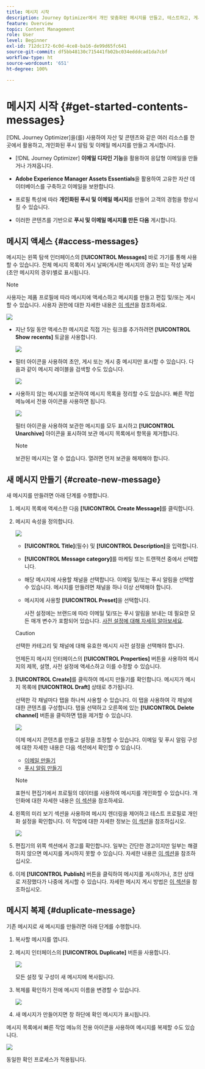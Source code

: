 ```yaml
---
title: 메시지 시작
description: Journey Optimizer에서 개인 맞춤화된 메시지를 만들고, 테스트하고, 게시하는 방법 알아보기
feature: Overview
topic: Content Management
role: User
level: Beginner
exl-id: 712dc172-6c0d-4ce8-ba16-de99d65fc641
source-git-commit: df5bb48130c715441fb02bc034edddcad1da7cbf
workflow-type: ht
source-wordcount: '651'
ht-degree: 100%

---
```


# 메시지 시작 {#get-started-contents-messages}

[!DNL Journey Optimizer]을(를) 사용하여 자산 및 콘텐츠와 같은 여러 리소스를 한 곳에서 활용하고, 개인화된 푸시 알림 및 이메일 메시지를 만들고 게시합니다.

* [!DNL Journey Optimizer] **이메일 디자인 기능**&#x200B;을 활용하여 응답형 이메일을 만들거나 가져옵니다.

* **Adobe Experience Manager Assets Essentials**&#x200B;을 활용하여 고유한 자산 데이터베이스를 구축하고 이메일을 보완합니다.

* 프로필 특성에 따라 **개인화된 푸시 및 이메일 메시지**&#x200B;를 만들어 고객의 경험을 향상시킬 수 있습니다.

* 이러한 콘텐츠를 기반으로 **푸시 및 이메일 메시지를 만든 다음** 게시합니다.

## 메시지 액세스 {#access-messages}

메시지는 왼쪽 탐색 인터페이스의 **[!UICONTROL Messages]** 바로 가기를 통해 사용할 수 있습니다. 전체 메시지 목록이 게시 날짜(게시한 메시지의 경우) 또는 작성 날짜(초안 메시지의 경우)별로 표시됩니다.

>[!NOTE]
>
>사용자는 제품 프로필에 따라 메시지에 액세스하고 메시지를 만들고 편집 및/또는 게시할 수 있습니다. 사용자 권한에 대한 자세한 내용은 [이 섹션](../administration/permissions.md)을 참조하세요.

![](assets/messages-list.png)

* 지난 5일 동안 액세스한 메시지로 직접 가는 링크를 추가하려면 **[!UICONTROL Show recents]** 토글을 사용합니다.

   ![](assets/show-recent-messages.png)

* 필터 아이콘을 사용하여 초안, 게시 또는 게시 중 메시지만 표시할 수 있습니다. 다음과 같이 메시지 레이블을 검색할 수도 있습니다.

   ![](assets/filter-messages.png)

* 사용하지 않는 메시지를 보관하여 메시지 목록을 정리할 수도 있습니다. 빠른 작업 메뉴에서 전용 아이콘을 사용하면 됩니다.

   ![](assets/archive-message.png)

   필터 아이콘을 사용하여 보관한 메시지를 모두 표시하고 **[!UICONTROL Unarchive]** 아이콘을 표시하여 보관 메시지 목록에서 항목을 제거합니다.

   >[!NOTE]
   >
   >보관된 메시지는 열 수 없습니다. 열려면 먼저 보관을 해제해야 합니다.

## 새 메시지 만들기 {#create-new-message}

새 메시지를 만들려면 아래 단계를 수행합니다.

1. 메시지 목록에 액세스한 다음 **[!UICONTROL Create Message]**&#x200B;를 클릭합니다.

1. 메시지 속성을 정의합니다.

   ![](assets/create-message-properties.png)

   * **[!UICONTROL Title]**(필수) 및 **[!UICONTROL Description]**&#x200B;을 입력합니다.

   * **[!UICONTROL Message category]**&#x200B;를 마케팅 또는 트랜잭션 중에서 선택합니다.

   * 해당 메시지에 사용할 채널을 선택합니다. 이메일 및/또는 푸시 알림을 선택할 수 있습니다. 메시지를 만들려면 채널을 하나 이상 선택해야 합니다.

   * 메시지에 사용할 **[!UICONTROL Preset]**&#x200B;을 선택합니다.

      사전 설정에는 브랜드에 따라 이메일 및/또는 푸시 알림을 보내는 데 필요한 모든 매개 변수가 포함되어 있습니다. [사전 설정에 대해 자세히 알아보세요](../configuration/message-presets.md).
   >[!CAUTION]
   >
   >선택한 카테고리 및 채널에 대해 유효한 메시지 사전 설정을 선택해야 합니다.

   언제든지 메시지 인터페이스의 **[!UICONTROL Properties]** 버튼을 사용하여 메시지의 제목, 설명, 사전 설정에 액세스하고 이를 수정할 수 있습니다.

1. **[!UICONTROL Create]**&#x200B;를 클릭하여 메시지 만들기를 확인합니다. 메시지가 메시지 목록에 **[!UICONTROL Draft]** 상태로 추가됩니다.

   선택한 각 채널마다 탭을 하나씩 사용할 수 있습니다. 이 탭을 사용하여 각 채널에 대한 콘텐츠를 구성합니다. 탭을 선택하고 오른쪽에 있는 **[!UICONTROL Delete channel]** 버튼을 클릭하면 탭을 제거할 수 있습니다.

   ![](assets/create-messages-content.png)

   이제 메시지 콘텐츠를 만들고 설정을 조정할 수 있습니다. 이메일 및 푸시 알림 구성에 대한 자세한 내용은 다음 섹션에서 확인할 수 있습니다.

   * [이메일 만들기](create-email.md)
   * [푸시 알림 만들기](create-push.md)

   >[!NOTE]
   >   
   >표현식 편집기에서 프로필의 데이터를 사용하여 메시지를 개인화할 수 있습니다. 개인화에 대한 자세한 내용은 [이 섹션](../personalization/personalize.md)을 참조하세요.

1. 왼쪽의 미리 보기 섹션을 사용하여 메시지 렌더링을 제어하고 테스트 프로필로 개인화 설정을 확인합니다. 이 작업에 대한 자세한 정보는 [이 섹션](../design/preview.md)을 참조하십시오.

   ![](assets/messages-simple-preview.png)

1. 편집기의 위쪽 섹션에서 경고를 확인합니다.  일부는 간단한 경고이지만 일부는 해결하지 않으면 메시지를 게시하지 못할 수 있습니다. 자세한 내용은 [이 섹션](alerts.md)을 참조하십시오.

1. 이제 **[!UICONTROL Publish]** 버튼을 클릭하여 메시지를 게시하거나, 초안 상태로 저장했다가 나중에 게시할 수 있습니다. 자세한 메시지 게시 방법은 [이 섹션](publish-manage-message.md)을 참조하십시오.

## 메시지 복제 {#duplicate-message}

기존 메시지로 새 메시지를 만들려면 아래 단계를 수행합니다.

1. 복사할 메시지를 엽니다.

1. 메시지 인터페이스의 **[!UICONTROL Duplicate]** 버튼을 사용합니다.

   ![](assets/message-duplicate.png)

   모든 설정 및 구성이 새 메시지에 복사됩니다.

1. 복제를 확인하기 전에 메시지 이름을 변경할 수 있습니다.

   ![](assets/message-duplicate-confirm.png)

1. 새 메시지가 만들어지면 창 하단에 확인 메시지가 표시됩니다.

메시지 목록에서 빠른 작업 메뉴의 전용 아이콘을 사용하여 메시지를 복제할 수도 있습니다.

![](assets/message-duplicate-from-list.png)

동일한 확인 프로세스가 적용됩니다.

